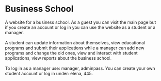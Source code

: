 # Business School
A website for a business school. As a guest you can visit the main page but if you create an account or log in you can use the website as a student or a manager. 
<br>
<br>A student can update information about themselves, view educational programs and submit their applications while a manager can add new programs and change the old ones, view and interact with student applications, view reports about the business school. 
<br>
<br>To log in as a manager use: manager, adminpass. You can create your own student account or log in under: elena, 445.

